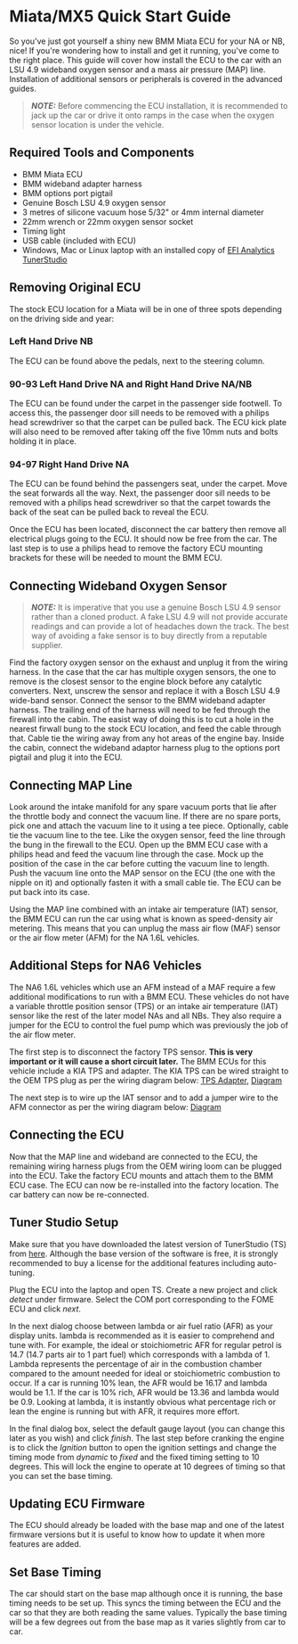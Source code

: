 # Miata/MX5 Quick Start Guide

So you've just got yourself a shiny new BMM Miata ECU for your NA or NB, nice! If you're wondering how to install and get it running, you've come to the right place. This guide will cover how install the ECU to the car with an LSU 4.9 wideband oxygen sensor and a mass air pressure (MAP) line. Installation of additional sensors or peripherals is covered in the advanced guides.

> **_NOTE:_**  Before commencing the ECU installation, it is recommended to jack up the car or drive it onto ramps in the case when the oxygen sensor location is under the vehicle.

## Required Tools and Components

- BMM Miata ECU
- BMM wideband adapter harness
- BMM options port pigtail
- Genuine Bosch LSU 4.9 oxygen sensor
- 3 metres of silicone vacuum hose 5/32" or 4mm internal diameter
- 22mm wrench or 22mm oxygen sensor socket
- Timing light
- USB cable (included with ECU)
- Windows, Mac or Linux laptop with an installed copy of [EFI Analytics TunerStudio](<https://www.tunerstudio.com/index.php/tuner-studio>)

## Removing Original ECU

The stock ECU location for a Miata will be in one of three spots depending on the driving side and year:

### Left Hand Drive NB

The ECU can be found above the pedals, next to the steering column.

### 90-93 Left Hand Drive NA and Right Hand Drive NA/NB

The ECU can be found under the carpet in the passenger side footwell. To access this, the passenger door sill needs to be removed with a philips head screwdriver so that the carpet can be pulled back. The ECU kick plate will also need to be removed after taking off the five 10mm nuts and bolts holding it in place.

### 94-97 Right Hand Drive NA

The ECU can be found behind the passengers seat, under the carpet. Move the seat forwards all the way. Next, the passenger door sill needs to be removed with a philips head screwdriver so that the carpet towards the back of the seat can be pulled back to reveal the ECU.

Once the ECU has been located, disconnect the car battery then remove all electrical plugs going to the ECU. It should now be free from the car. The last step is to use a philips head to remove the factory ECU mounting brackets for these will be needed to mount the BMM ECU.

## Connecting Wideband Oxygen Sensor

> **_NOTE:_**  It is imperative that you use a genuine Bosch LSU 4.9 sensor rather than a cloned product. A fake LSU 4.9 will not provide accurate readings and can provide a lot of headaches down the track. The best way of avoiding a fake sensor is to buy directly from a reputable supplier.

Find the factory oxygen sensor on the exhaust and unplug it from the wiring harness. In the case that the car has multiple oxygen sensors, the one to remove is the closest sensor to the engine block before any catalytic converters. Next, unscrew the sensor and replace it with a Bosch LSU 4.9 wide-band sensor. Connect the sensor to the BMM wideband adapter harness. The trailing end of the harness will need to be fed through the firewall into the cabin. The easist way of doing this is to cut a hole in the nearest firwall bung to the stock ECU location, and feed the cable through that. Cable tie the wiring away from any hot areas of the engine bay. Inside the cabin, connect the wideband adaptor harness plug to the options port pigtail and plug it into the ECU.

## Connecting MAP Line

Look around the intake manifold for any spare vacuum ports that lie after the throttle body and connect the vacuum line. If there are no spare ports, pick one and attach the vacuum line to it using a tee piece. Optionally, cable tie the vacuum line to the tee. Like the oxygen sensor, feed the line through the bung in the firewall to the ECU. Open up the BMM ECU case with a philips head and feed the vacuum line through the case. Mock up the position of the case in the car before cutting the vacuum line to length. Push the vacuum line onto the MAP sensor on the ECU (the one with the nipple on it) and optionally fasten it with a small cable tie. The ECU can be put back into its case. 

Using the MAP line combined with an intake air temperature (IAT) sensor, the BMM ECU can run the car using what is known as speed-density air metering. This means that you can unplug the mass air flow (MAF) sensor or the air flow meter (AFM) for the NA 1.6L vehicles.

## Additional Steps for NA6 Vehicles

The NA6 1.6L vehicles which use an AFM instead of a MAF require a few additional modifications to run with a BMM ECU. These vehicles do not have a variable throttle position sensor (TPS) or an intake air temperature (IAT) sensor like the rest of the later model NAs and all NBs. They also require a jumper for the ECU to control the fuel pump which was previously the job of the air flow meter.

The first step is to disconnect the factory TPS sensor. **This is very important or it will cause a short circuit later.** The BMM ECUs for this vehicle include a KIA TPS and adapter. The KIA TPS can be wired straight to the OEM TPS plug as per the wiring diagram below: 
[TPS Adapter](<http://sadfab.com/16%20VTPS%20bracket.html>),  [Diagram](<https://trubokitty.com/#tps>)

The next step is to wire up the IAT sensor and to add a jumper wire to the AFM connector as per the wiring diagram below:
[Diagram](<https://trubokitty.com/#ait>)

## Connecting the ECU

Now that the MAP line and wideband are connected to the ECU, the remaining wiring harness plugs from the OEM wiring loom can be plugged into the ECU. Take the factory ECU mounts and attach them to the BMM ECU case. The ECU can now be re-installed into the factory location. The car battery can now be re-connected.

## Tuner Studio Setup

Make sure that you have downloaded the latest version of TunerStudio (TS) from [here](<https://www.tunerstudio.com/index.php/tuner-studio>). Although the base version of the software is free, it is strongly recommended to buy a license for the additional features including auto-tuning. 

Plug the ECU into the laptop and open TS. Create a new project and click *detect* under firmware. Select the COM port corresponding to the FOME ECU and click *next*. 

In the next dialog choose between lambda or air fuel ratio (AFR) as your display units. lambda is recommended as it is easier to comprehend and tune with. For example, the ideal or stoichiometric AFR for regular petrol is 14.7 (14.7 parts air to 1 part fuel) which corresponds with a lambda of 1. Lambda represents the percentage of air in the combustion chamber compared to the amount needed for ideal or stoichiometric combustion to occur. If a car is running 10% lean, the AFR would be 16.17 and lambda would be 1.1. If the car is 10% rich, AFR would be 13.36 and lambda would be 0.9. Looking at lambda, it is instantly obvious what percentage rich or lean the engine is running but with AFR, it requires more effort.

In the final dialog box, select the default gauge layout (you can change this later as you wish) and click *finish*. The last step before cranking the engine is to click the *Ignition* button to open the ignition settings and change the timing mode from *dynamic* to *fixed* and the fixed timing setting to 10 degrees. This will lock the engine to operate at 10 degrees of timing so that you can set the base timing.

## Updating ECU Firmware

The ECU should already be loaded with the base map and one of the latest firmware versions but it is useful to know how to update it when more features are added.

## Set Base Timing

The car should start on the base map although once it is running, the base timing needs to be set up. This syncs the timing between the ECU and the car so that they are both reading the same values. Typically the base timing will be a few degrees out from the base map as it varies slightly from car to car.
